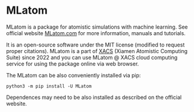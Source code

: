 # MLatom

MLatom is a package for atomistic simulations with machine learning.
See official website [MLatom.com](http://mlatom.com) for more information, manuals and tutorials.

It is an open-source software under the MIT license (modified to request proper citations).
MLatom is a part of [XACS](http://XACScloud.com/) (Xiamen Atomistic Computing Suite) since 2022 and you can use MLatom @ XACS cloud computing service for using the package online via web browser.

The MLatom can be also conveniently installed via pip:

`python3 -m pip install -U MLatom`

Dependences may need to be also installed as described on the official website.
